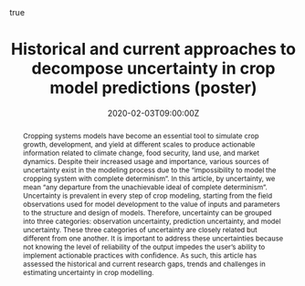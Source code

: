 ---
slug: "icropm-poster"
title: Historical and current approaches to decompose uncertainty in crop model predictions (poster)
event: iCROPM2020 International Symposium
event_url: https://www.icropm2020.org/

location: Le Corum Montpellier France
address:
  street: Place Charles de Gaulle
  city: Montpellier
  region: France
  postcode: '34000'
  country: France

summary: We explored the diverse statistical approaches used to decompose crop model uncertainty
abstract: "Cropping systems models have become an essential tool to simulate crop growth, development, and yield at different scales to produce actionable information related to climate change, food security, land use, and market dynamics. Despite their increased usage and importance, various sources of uncertainty exist in the modeling process due to the “impossibility to model the cropping system with complete determinism”. In this article, by uncertainty, we mean “any departure from the unachievable ideal of complete determinism”. Uncertainty is prevalent in every step of crop modeling, starting from the field observations used for model development to the value of inputs and parameters to the structure and design of models. Therefore, uncertainty can be grouped into three categories: observation uncertainty, prediction uncertainty, and model uncertainty. These three categories of uncertainty are closely related but different from one another. It is important to address these uncertainties because not knowing the level of reliability of the output impedes the user’s ability to implement actionable practices with confidence. As such, this article has assessed the historical and current research gaps, trends and challenges in estimating uncertainty in crop modelling."

# Talk start and end times.
#   End time can optionally be hidden by prefixing the line with `#`.
date: "2020-02-03T09:00:00Z"
date_end: "2020-02-05T18:00:00Z"
all_day: false

# Schedule page publish date (NOT talk date).
publishDate: "2020-02-28T00:00:00Z"

authors: [Chapagain R, Ojeda JJ, Mohammed C, Brown J, Remenyi T, Harris R]
tags: [Modelling, Input Uncertainty, Structure Uncertainty, Parameter Uncertainty, Data]

# Is this a featured talk? (true/false)
featured: false

image:
  caption: ''
  focal_point: Right

url_code: ""
url_pdf: "https://www.dropbox.com/s/ayhehyq6519i13f/Ojeda%20et%20al.%2C%202020%20icrop2020.pdf?dl=0"
url_slides: ""
url_video: ""

# Markdown Slides (optional).
#   Associate this talk with Markdown slides.
#   Simply enter your slide deck's filename without extension.
#   E.g. `slides = "example-slides"` references `content/slides/example-slides.md`.
#   Otherwise, set `slides = ""`.
# slides: example

# Projects (optional).
#   Associate this post with one or more of your projects.
#   Simply enter your project's folder or file name without extension.
#   E.g. `projects = ["internal-project"]` references `content/project/deep-learning/index.md`.
#   Otherwise, set `projects = []`.
projects:
- internal-project

# Enable math on this page?
math: true
---